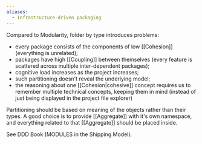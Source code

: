 ```yaml
---
aliases:
  - Infrastructure-driven packaging
---
```

Compared to Modularity, folder by type introduces problems:
- every package consists of the components of low [[Cohesion]] (everything is unrelated);
- packages have high [[Coupling]] between themselves (every feature is scattered across multiple inter-dependent packages);
- cognitive load increases as the project increases;
- such partitioning doesn't reveal the underlying model;
- the reasoning about one [[Cohesion|cohesive]] concept requires us to remember multiple technical concepts, keeping them in mind (instead of just being displayed in the project file explorer)

Partitioning should be based on meaning of the objects rather than their types. A good choice is to provide [[Aggregate]] with it's own namespace, and everything related to that [[Aggregate]] should be placed inside.

See DDD Book (MODULES in the Shipping Model).
